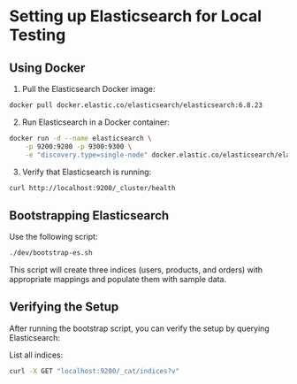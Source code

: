 # Setting up Elasticsearch for Local Testing

## Using Docker

1. Pull the Elasticsearch Docker image:
```bash
docker pull docker.elastic.co/elasticsearch/elasticsearch:6.8.23
```

2. Run Elasticsearch in a Docker container:
```bash
docker run -d --name elasticsearch \
    -p 9200:9200 -p 9300:9300 \
    -e "discovery.type=single-node" docker.elastic.co/elasticsearch/elasticsearch:6.8.23
```

3. Verify that Elasticsearch is running:
```bash
curl http://localhost:9200/_cluster/health
```

## Bootstrapping Elasticsearch

Use the following script:

```bash
./dev/bootstrap-es.sh
```

This script will create three indices (users, products, and orders) with appropriate mappings and populate them with sample data.

## Verifying the Setup

After running the bootstrap script, you can verify the setup by querying Elasticsearch:

List all indices:
```bash
curl -X GET "localhost:9200/_cat/indices?v"
```
